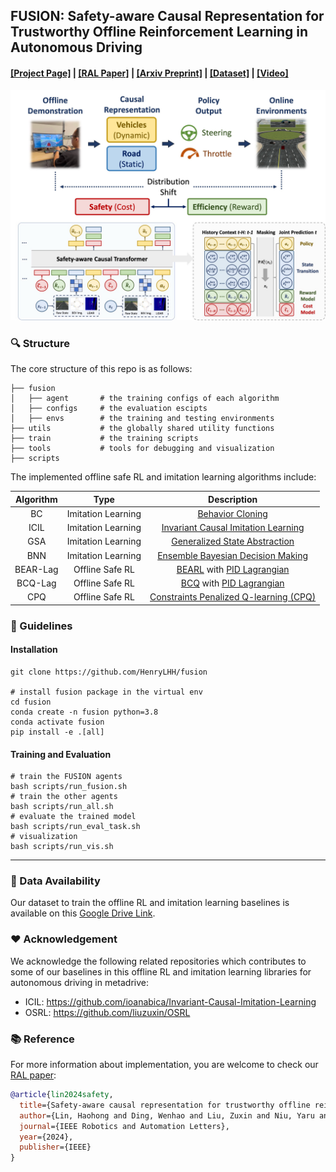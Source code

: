 ## FUSION: Safety-aware Causal Representation for Trustworthy Offline Reinforcement Learning in Autonomous Driving

#### [[Project Page]](https://sites.google.com/view/safe-fusion/) | [[RAL Paper]](https://ieeexplore.ieee.org/document/10476686) | [[Arxiv Preprint]](https://arxiv.org/pdf/2311.10747) | [[Dataset]](https://drive.google.com/drive/folders/10T-i_SlHRkB5FKLCa1BO4rpZgw-9x3AN) | [[Video]](https://drive.google.com/file/d/1lV1NWw0D1nH1-KjX1RqH4kDcaFSIJM1i/view)

![[Diagram Preview]](fusion/diagram.jpg)

### 🔍 Structure
The core structure of this repo is as follows:
```
├── fusion
│   ├── agent       # the training configs of each algorithm
│   ├── configs     # the evaluation escipts
│   ├── envs        # the training and testing environments
├── utils           # the globally shared utility functions
├── train           # the training scripts
├── tools           # tools for debugging and visualization
├── scripts
```
The implemented offline safe RL and imitation learning algorithms include:

| Algorithm           | Type           | Description           |
|:-------------------:|:-----------------:|:------------------------:|
| BC               | Imitation Learning | [Behavior Cloning](https://arxiv.org/abs/2302.07351) |
| ICIL            | Imitation Learning           | [Invariant Causal Imitation Learning](https://arxiv.org/pdf/1812.02900.pdf)|
| GSA            | Imitation Learning           | [Generalized State Abstraction](https://ieeexplore.ieee.org/stamp/stamp.jsp?arnumber=8594201) |
| BNN            | Imitation Learning           | [Ensemble Bayesian Decision Making](https://arxiv.org/pdf/1811.12555) |
| BEAR-Lag            | Offline Safe RL           | [BEARL](https://arxiv.org/abs/1906.00949) with [PID Lagrangian](https://arxiv.org/abs/2007.03964)   |
| BCQ-Lag             | Offline Safe RL          | [BCQ](https://arxiv.org/pdf/1812.02900.pdf) with [PID Lagrangian](https://arxiv.org/abs/2007.03964) |
| CPQ                 | Offline Safe RL           | [Constraints Penalized Q-learning (CPQ)](https://arxiv.org/abs/2107.09003) |


### 📝 Guidelines

#### Installation

```shell
git clone https://github.com/HenryLHH/fusion

# install fusion package in the virtual env
cd fusion
conda create -n fusion python=3.8
conda activate fusion
pip install -e .[all]
```

#### Training and Evaluation

```shell
# train the FUSION agents
bash scripts/run_fusion.sh
# train the other agents
bash scripts/run_all.sh
# evaluate the trained model
bash scripts/run_eval_task.sh
# visualization
bash scripts/run_vis.sh
```
------------

### 💾 Data Availability

Our dataset to train the offline RL and imitation learning baselines is available on this [Google Drive Link](https://drive.google.com/drive/folders/10T-i_SlHRkB5FKLCa1BO4rpZgw-9x3AN?usp=sharing). 

### ❤️ Acknowledgement 

We acknowledge the following related repositories which contributes to some of our baselines in this offline RL and imitation learning libraries for autonomous driving in metadrive:

- ICIL: https://github.com/ioanabica/Invariant-Causal-Imitation-Learning
- OSRL: https://github.com/liuzuxin/OSRL

### 📚 Reference

For more information about implementation, you are welcome to check our [RAL paper](https://arxiv.org/pdf/2311.10747): 

```bibtex
@article{lin2024safety,
  title={Safety-aware causal representation for trustworthy offline reinforcement learning in autonomous driving},
  author={Lin, Haohong and Ding, Wenhao and Liu, Zuxin and Niu, Yaru and Zhu, Jiacheng and Niu, Yuming and Zhao, Ding},
  journal={IEEE Robotics and Automation Letters},
  year={2024},
  publisher={IEEE}
}
```
